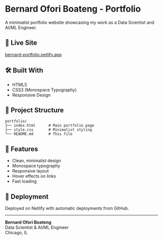 # Bernard Ofori Boateng - Portfolio

A minimalist portfolio website showcasing my work as a Data Scientist and AI/ML Engineer.

## 🚀 Live Site
[bernard-portfolio.netlify.app](https://bernard-portfolio.netlify.app)

## 🛠️ Built With
- HTML5
- CSS3 (Monospace Typography)
- Responsive Design

## 📁 Project Structure
```
portfolio/
├── index.html      # Main portfolio page
├── style.css       # Minimalist styling
└── README.md       # This file
```

## 📱 Features
- Clean, minimalist design
- Monospace typography
- Responsive layout
- Hover effects on links
- Fast loading

## 🚀 Deployment
Deployed on Netlify with automatic deployments from GitHub.

---

**Bernard Ofori Boateng**  
Data Scientist & AI/ML Engineer  
Chicago, IL
